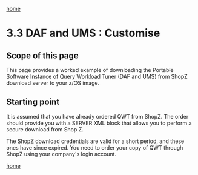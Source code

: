 [home](https://github.com/zeditor01/zowe_db2_tools/blob/main/docs/ZPDT_Build_Path.md)

# 3.3 DAF and UMS : Customise

## Scope of this page

This page provides a worked example of downloading the Portable Software Instance of Query Workload Tuner (DAF and UMS) from ShopZ download server to your z/OS image.

## Starting point

It is assumed that you have already ordered QWT from ShopZ. The order should provide you with a SERVER XML block that allows you to perform a secure download from Shop Z. 

The ShopZ download credentials are valid for a short period, and these ones have since expired. You need to order your copy of QWT through ShopZ using your company's login account.






[home](https://github.com/zeditor01/zowe_db2_tools/blob/main/docs/ZPDT_Build_Path.md)
